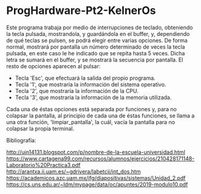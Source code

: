 # ProgHardware-Pt2-KelnerOs
Este programa trabaja por medio de interrupciones de teclado, obteniendo la tecla pulsada, mostrandola, y guardándola en el buffer, y, dependiendo de qué teclas se pulsen, se podrá elegir entre varias opciones.
De forma normal, mostrará por pantalla un número determinado de veces la tecla pulsada, en este caso le he indicado que se repita hasta 5 veces. Dicha letra se sumará en el buffer, y se mostrará la secuencia por pantalla. El resto de opciones aparecen al pulsar:
  - Tecla 'Esc', que efectuará la salida del propio programa.
  - Tecla '1', que mostraría la información del sistema operativo.
  - Tecla '2', que mostraría la información de la CPU.
  - Tecla '3', que mostraría la información de la memoria utilizada.

Cada una de éstas opciones está separada por funciones y, para no colapsar la pantalla, al principio de cada una de éstas funciones, se llama a una otra función, 'limpiar_pantalla', la cuál, vacía la pantalla para no colapsar la propia terminal.

Bibliografía:

http://uin14131.blogspot.com/p/nombre-de-la-escuela-universidad.html
https://www.cartagena99.com/recursos/alumnos/ejercicios/210428171148-Laboratorio%20Practica3.pdf
http://arantxa.ii.uam.es/~gdrivera/labetcii/int_dos.htm
https://academicos.azc.uam.mx/jfg/diapositivas/sistemas/Unidad_2.pdf
https://cs.uns.edu.ar/~ldm/mypage/data/oc/apuntes/2019-modulo10.pdf
